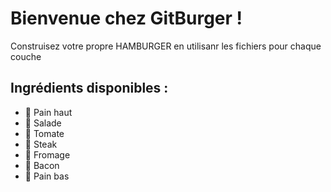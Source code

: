 # Bienvenue chez GitBurger !

Construisez votre propre HAMBURGER en utilisanr les fichiers pour chaque couche

## Ingrédients disponibles :
- 🥯 Pain haut
- 🥬 Salade
- 🍅 Tomate
- 🥩 Steak
- 🧀 Fromage
- 🥓 Bacon
- 🍞 Pain bas